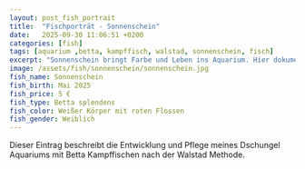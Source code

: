 ```yaml
---
layout: post_fish_portrait
title:  "Fischporträt - Sonnenschein"
date:   2025-09-30 11:06:51 +0200
categories: [fish]
tags: [aquarium ,betta, kampffisch, walstad, sonnenschein, fisch]
excerpt: "Sonnenschein bringt Farbe und Leben ins Aquarium. Hier dokumentiere ich seine Entwicklung."
image: /assets/fish/sonnenschein/sonnenschein.jpg
fish_name: Sonnenschein
fish_birth: Mai 2025
fish_price: 5 €
fish_type: Betta splendens
fish_color: Weißer Körper mit roten Flossen
fish_gender: Weiblich
---
```


Dieser Eintrag beschreibt die Entwicklung und Pflege meines Dschungel Aquariums mit Betta Kampffischen nach der Walstad Methode.
